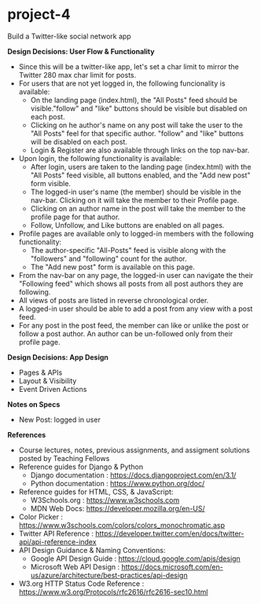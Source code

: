 # project-4
Build a Twitter-like social network app

**Design Decisions: User Flow & Functionality**
- Since this will be a twitter-like app, let's set a char limit to mirror the Twitter 280 max char limit for posts.
- For users that are not yet logged in, the following funcionality is available:
  - On the landing page (index.html), the "All Posts" feed should be visible."follow" and "like" buttons should be visible but disabled on each post. 
  - Clicking on he author's name on any post will take the user to the "All Posts" feel for that specific author. "follow" and "like" buttons will be disabled on each post.
  - Login & Register are also available through links on the top nav-bar.
- Upon login, the following functionality is available:
  - After login, users are taken to the landing page (index.html) with the "All Posts" feed visible, all buttons enabled, and the "Add new post" form visible.
  - The logged-in user's name (the member) should be visible in the nav-bar. Clicking on it will take the member to their Profile page.
  - Clicking on an author name in the post will take the member to the profile page for that author.
  - Follow, Unfollow, and Like buttons are enabled on all pages.
- Profile pages are available only to logged-in members with the following functionality:
  - The author-specific "All-Posts" feed is visible along with the "followers" and "following" count for the author.
  - The "Add new post" form is available on this page.
- From the nav-bar on any page, the logged-in user can navigate the their "Following feed" which shows all posts from all post authors they are following.
- All views of posts are listed in reverse chronological order.
- A logged-in user should be able to add a post from any view with a post feed.
- For any post in the post feed, the member can like or unlike the post or follow a post author. An author can be un-followed only from their profile page. 

**Design Decisions: App Design**
- Pages & APIs
- Layout & Visibility
- Event Driven Actions

**Notes on Specs**
* New Post:  logged in user

**References**
* Course lectures, notes, previous assignments, and assigment solutions posted by Teaching Fellows
* Reference guides for Django & Python
  - Django documentation : https://docs.djangoproject.com/en/3.1/ 
  - Python documentation : https://www.python.org/doc/
* Reference guides for HTML, CSS, & JavaScript: 
  - W3Schools.org : https://www.w3schools.com
  - MDN Web Docs: https://developer.mozilla.org/en-US/
* Color Picker : https://www.w3schools.com/colors/colors_monochromatic.asp
* Twitter API Reference : https://developer.twitter.com/en/docs/twitter-api/api-reference-index
* API Design Guidance & Naming Conventions:
  - Google API Design Guide : https://cloud.google.com/apis/design
  - Microsoft Web API Design : https://docs.microsoft.com/en-us/azure/architecture/best-practices/api-design
* W3.org HTTP Status Code Reference : https://www.w3.org/Protocols/rfc2616/rfc2616-sec10.html
